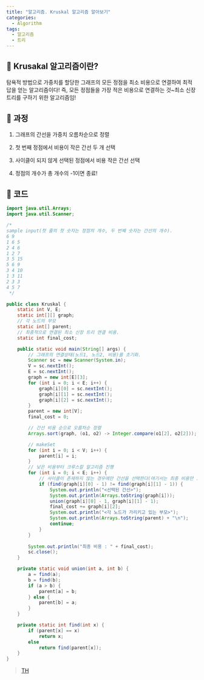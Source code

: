 ```yaml
---
title: "알고리즘. Kruskal 알고리즘 알아보기"
categories:
  - Algorithm
tags:
  - 알고리즘
  - 트리
---
```


## 🌟  Krusakal 알고리즘이란?

탐욕적 방법으로 가중치를 할당한 그래프의 모든 정점을 최소 비용으로 연결하여 최적 답을 얻는 알고리즘이다! 즉, 모든 정점들을 가장 적은 비용으로 연결하는 것~최소 신장 트리를 구하기 위한 알고리즘임!



## 🌟 과정

1. 그래프의 간선을 가중치 오름차순으로 정렬

2. 첫 번째 정점에서 비용이 작은 간선 두 개 선택

3. 사이클이 되지 않게 선택된 정점에서 비용 작은 간선 선택

4. 정점의 개수가 총 개수의 -1이면 종료!

   

## 🌟 코드

```java
import java.util.Arrays;
import java.util.Scanner;

/*
sample input(첫 줄의 첫 숫자는 정점의 개수, 두 번째 숫자는 간선의 개수).
6 9
1 6 5
2 4 6
1 2 7
3 5 15
5 6 9
3 4 10
1 3 11
2 3 3
4 5 7
 */

public class Kruskal {
	static int V, E;
	static int[][] graph;
	// 각 노드의 부모
	static int[] parent;
	// 최종적으로 연결된 최소 신장 트리 연결 비용.
	static int final_cost;

	public static void main(String[] args) {
		// 그래프의 연결상태(노드1, 노드2, 비용)를 초기화.
		Scanner sc = new Scanner(System.in);
		V = sc.nextInt();
		E = sc.nextInt();
		graph = new int[E][3];
		for (int i = 0; i < E; i++) {
			graph[i][0] = sc.nextInt();
			graph[i][1] = sc.nextInt();
			graph[i][2] = sc.nextInt();
		}
		parent = new int[V];
		final_cost = 0;

		// 간선 비용 순으로 오름차순 정렬
		Arrays.sort(graph, (o1, o2) -> Integer.compare(o1[2], o2[2]));

		// makeSet
		for (int i = 0; i < V; i++) {
			parent[i] = i;
		}
		// 낮은 비용부터 크루스칼 알고리즘 진행
		for (int i = 0; i < E; i++) {
			// 사이클이 존재하지 않는 경우에만 간선을 선택한다(여기서는 최종 비용만 고려하도록 하겠다).
			if (find(graph[i][0] - 1) != find(graph[i][1] - 1)) {
				System.out.println("<선택된 간선>");
				System.out.println(Arrays.toString(graph[i]));
				union(graph[i][0] - 1, graph[i][1] - 1);
				final_cost += graph[i][2];
				System.out.println("<각 노드가 가리키고 있는 부모>");
				System.out.println(Arrays.toString(parent) + "\n");
				continue;
			}
		}
		
		System.out.println("최종 비용 : " + final_cost);
		sc.close();
	}

	private static void union(int a, int b) {
		a = find(a);
		b = find(b);
		if (a > b) {
			parent[a] = b;
		} else {
			parent[b] = a;
		}
	}

	private static int find(int x) {
		if (parent[x] == x)
			return x;
		else
			return find(parent[x]);
	}
}
```

> [TH](https://sskl660.tistory.com/72)

